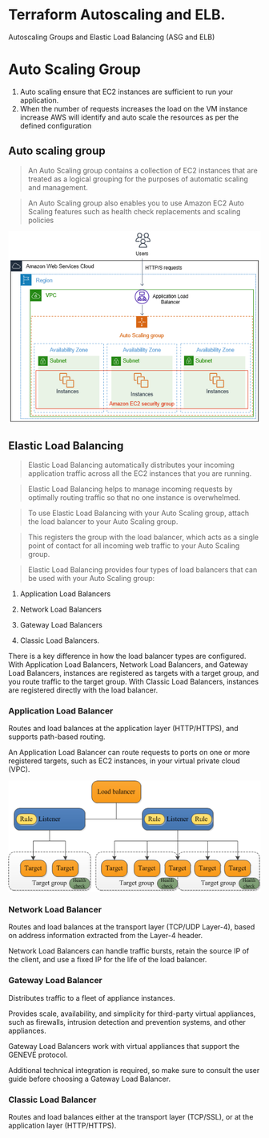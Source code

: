 # Terraform Autoscaling and ELB.

Autoscaling Groups and Elastic Load Balancing (ASG and ELB)

# Auto Scaling Group

1. Auto scaling ensure that EC2 instances are sufficient to run your application.
2. When the number of requests increases the load on the VM instance increase AWS will identify and auto scale the resources as per the defined configuration

## Auto scaling group

> An Auto Scaling group contains a collection of EC2 instances that are treated as a logical grouping for the purposes of automatic scaling and management. 

> An Auto Scaling group also enables you to use Amazon EC2 Auto Scaling features such as health check replacements and scaling policies

![Auto Scaling](./images/AWS-ELB-tutorial-architecture-diagram.png)


## Elastic Load Balancing

> Elastic Load Balancing automatically distributes your incoming application traffic across all the EC2 instances that you are running.

> Elastic Load Balancing helps to manage incoming requests by optimally routing traffic so that no one instance is overwhelmed.

> To use Elastic Load Balancing with your Auto Scaling group, attach the load balancer to your Auto Scaling group. 

> This registers the group with the load balancer, which acts as a single point of contact for all incoming web traffic to your Auto Scaling group.

> Elastic Load Balancing provides four types of load balancers that can be used with your Auto Scaling group: 

1. Application Load Balancers

2. Network Load Balancers

3. Gateway Load Balancers

4. Classic Load Balancers.

There is a key difference in how the load balancer types are configured. With Application Load Balancers, Network Load Balancers, and Gateway Load Balancers, instances are registered as targets with a target group, and you route traffic to the target group. With Classic Load Balancers, instances are registered directly with the load balancer.

### Application Load Balancer

Routes and load balances at the application layer (HTTP/HTTPS), and supports path-based routing. 

An Application Load Balancer can route requests to ports on one or more registered targets, such as EC2 instances, in your virtual private cloud (VPC).

![Application Load Balancer](./images/ALB-Component_Architecture.png)

### Network Load Balancer

Routes and load balances at the transport layer (TCP/UDP Layer-4), based on address information extracted from the Layer-4 header. 

Network Load Balancers can handle traffic bursts, retain the source IP of the client, and use a fixed IP for the life of the load balancer.

### Gateway Load Balancer

Distributes traffic to a fleet of appliance instances. 

Provides scale, availability, and simplicity for third-party virtual appliances, such as firewalls, intrusion detection and prevention systems, and other appliances. 

Gateway Load Balancers work with virtual appliances that support the GENEVE protocol. 

Additional technical integration is required, so make sure to consult the user guide before choosing a Gateway Load Balancer.

### Classic Load Balancer

Routes and load balances either at the transport layer (TCP/SSL), or at the application layer (HTTP/HTTPS).